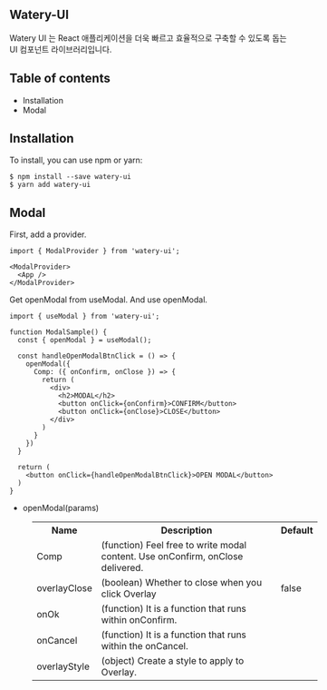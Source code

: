 ## Watery-UI

Watery UI 는 React 애플리케이션을 더욱 빠르고 효율적으로 구축할 수 있도록 돕는 UI 컴포넌트 라이브러리입니다.

## Table of contents

- Installation
- Modal

## Installation

To install, you can use npm or yarn:

    $ npm install --save watery-ui
    $ yarn add watery-ui

## Modal

First, add a provider.

    import { ModalProvider } from 'watery-ui';

    <ModalProvider>
      <App />
    </ModalProvider>

Get openModal from useModal. And use openModal.

    import { useModal } from 'watery-ui';

    function ModalSample() {
      const { openModal } = useModal();

      const handleOpenModalBtnClick = () => {
        openModal({
          Comp: ({ onConfirm, onClose }) => {
            return (
              <div>
                <h2>MODAL</h2>
                <button onClick={onConfirm}>CONFIRM</button>
                <button onClick={onClose}>CLOSE</button>
              </div>
            )
          }
        })
      }

      return (
        <button onClick={handleOpenModalBtnClick}>OPEN MODAL</button>
      )
    }

- openModal(params)

<table style="margin-left: 40px;">
  <tr>
    <th>Name</th>
    <th>Description</th>
    <th>Default</th>
  </tr>
  <tr>
    <td>Comp</td>
    <td>
      (function) Feel free to write modal content. Use onConfirm, onClose delivered.
    </td>
    <td></td>
  </tr>
  <tr>
    <td>overlayClose</td>
    <td>
      (boolean) Whether to close when you click Overlay
    </td>
    <td>false</td>
  </tr>
  <tr>
    <td>onOk</td>
    <td>
      (function) It is a function that runs within onConfirm.
    </td>
    <td></td>
  </tr>
  <tr>
    <td>onCancel</td>
    <td>
      (function) It is a function that runs within the onCancel.
    </td>
    <td></td>
  </tr>
  <tr>
    <td>overlayStyle</td>
    <td>
      (object) Create a style to apply to Overlay.
    </td>
    <td></td>
  </tr>
</table>
